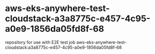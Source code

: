 # aws-eks-anywhere-test-cloudstack-a3a8775c-e457-4c95-a0e9-1856da05fd8f-68
repository for use with E2E test job aws-eks-anywhere-test-cloudstack:a3a8775c-e457-4c95-a0e9-1856da05fd8f-68
